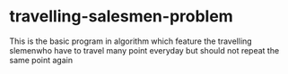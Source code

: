 # travelling-salesmen-problem
This is the basic program in algorithm which feature the travelling slemenwho have to travel many point everyday but should not repeat the same point again
